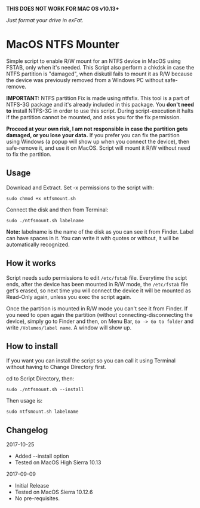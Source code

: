 **THIS DOES NOT WORK FOR MAC OS v10.13+**

*Just format your drive in exFat.*


# MacOS NTFS Mounter
Simple script to enable R/W mount for an NTFS device in MacOS using FSTAB, only when it's needed. 
This Script also perform a chkdsk in case the NTFS partition is "damaged", when diskutil fails to mount it as R/W because the device was previously removed from a Windows PC without safe-remove.

**IMPORTANT:** NTFS partition Fix is made using ntfsfix. This tool is a part of NTFS-3G package and it's already included in this package. You **don't need to** install NTFS-3G in order to use this script. During script-execution it halts if the partition cannot be mounted, and asks you for the fix permission. 

**Proceed at your own risk, I am not responsible in case the partition gets damaged, or you lose your data.** If you prefer you can fix the partition using Windows (a popup will show up when you connect the device), then safe-remove it, and use it on MacOS. Script will mount it R/W without need to fix the partition.

## Usage

Download and Extract. Set -x permissions to the script with: 

`sudo chmod +x ntfsmount.sh`


Connect the disk and then from Terminal:

`sudo ./ntfsmount.sh labelname`

**Note:** labelname is the name of the disk as you can see it from Finder. Label can have spaces in it. You can write it with quotes or without, it will be automatically recognized. 

## How it works

Script needs sudo permissions to edit `/etc/fstab` file. Everytime the scipt ends, after the device has been mounted in R/W mode, the `/etc/fstab` file get's erased, so next time you will connect the device it will be mounted as Read-Only again, unless you exec the script again.

Once the partition is mounted in R/W mode you can't see it from Finder. If you need to open again the partition (without connecting-disconnecting the device), simply go to Finder and then, on Menu Bar, `Go -> Go to folder` and write `/Volumes/label name`. A window will show up. 

## How to install

If you want you can install the script so you can call it using Terminal without having to Change Directory first. 

cd to Script Directory, then: 

`sudo ./ntfsmount.sh --install`

Then usage is:

`sudo ntfsmount.sh labelname`


## Changelog
2017-10-25
* Added --install option
* Tested on MacOS High Sierra 10.13

2017-09-09
* Initial Release
* Tested on MacOS Sierra 10.12.6
* No pre-requisites. 
